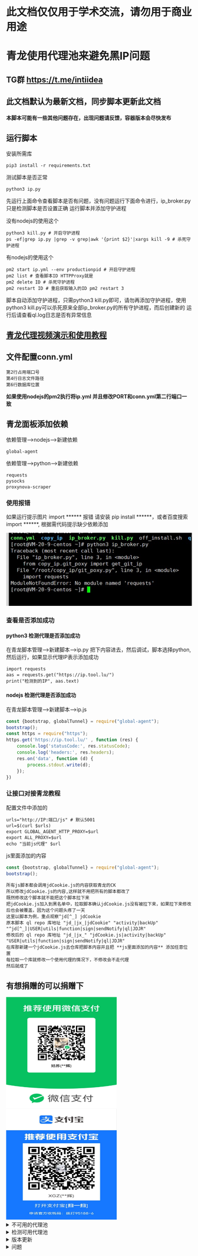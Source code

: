 # 此文档仅仅用于学术交流，请勿用于商业用途
# 青龙使用代理池来避免黑IP问题
## TG群 https://t.me/intiidea 
## 此文档默认为最新文档，同步脚本更新此文档
#### 本脚本可能有一些其他问题存在，出现问题请反馈，容器版本会尽快发布
## 运行脚本
安装所需库
```pip3
pip3 install -r requirements.txt
```
测试脚本是否正常
```shell
python3 ip.py
```
先运行上面命令查看脚本是否有问题，没有问题运行下面命令进行，ip_broker.py只是检测脚本是否设置正确
运行脚本并添加守护进程

没有nodejs的使用这个
```shell
python3 kill.py # 开启守护进程
ps -ef|grep ip.py |grep -v grep|awk '{print $2}'|xargs kill -9 # 杀死守护进程
```
有nodejs的使用这个
```shell
pm2 start ip.yml --env productionpid # 开启守护进程
pm2 list # 查看脚本ID HTTPProxy就是
pm2 delete ID # 杀死守护进程
pm2 restart ID # 重启获取输入的ID pm2 restart 3
```

脚本自动添加守护进程，只需python3 kill.py即可，请勿再添加守护进程，使用python3 kill.py可以杀死原来全部ip_broker.py的所有守护进程，而后创建新的
运行后请查看ql.log日志是否有异常信息

## [青龙代理视频演示和使用教程](https://www.youtube.com/playlist?list=PLH5cFwS6-yF-yDy-eGA3nVVa-2Nl43ZKk)

## 文件配置conn.yml

```text
第2行占用端口号
第4行日志文件路径
第6行数据库位置
```
**如果使用nodejs的pm2执行将ip.yml 并且修改PORT和conn.yml第二行端口一致**


## 青龙面板添加依赖

依赖管理-->nodejs-->新建依赖
```text
global-agent
```
依赖管理-->python-->新建依赖
```text
requests
pysocks
proxynova-scraper
```

### 使用报错

如果运行提示图片 import ****** 报错 请安装 pip install ******，或者百度搜索 import ******,
根据需代码提示缺少依赖添加

<img src="./img/cw.jpg" alt="错误提示缺少依赖库">

### 查看是否添加成功
#### python3 检测代理是否添加成功
在青龙脚本管理-->新建脚本-->ip.py
把下内容进去，然后调试，脚本选择python,然后运行，如果显示代理IP表示添加成功

```python3
import requests
aas = requests.get("https://ip.tool.lu/")
print("检测到的IP", aas.text)
```

#### nodejs 检测代理是否添加成功
在青龙脚本管理-->新建脚本-->ip.js
```javascript
const {bootstrap, globalTunnel} = require("global-agent");
bootstrap();
const https = require("https");
https.get('https://ip.tool.lu/' , function (res) {
    console.log('statusCode:', res.statusCode);
    console.log('headers:', res.headers);
    res.on('data', function (d) {
        process.stdout.write(d);
    });
})
```
###  让接口对接青龙教程

配置文件中添加的
```shell
urls="http://IP:端口/js" # 默认5001
url=$(curl $urls)
export GLOBAL_AGENT_HTTP_PROXY=$url
export ALL_PROXY=$url
echo "当前js代理" $url
```

js里面添加的内容
```javascript
const {bootstrap, globalTunnel} = require("global-agent");
bootstrap();
```
```text
所有js脚本都会调用jdCookie.js的内容获取青龙的CK
所以修改jdCookie.js的内容,这样就不用把所有的脚本都改了
既然修改这个脚本就不能把这个脚本拉下来
把jdCookie.js加入到黑名单中，拉取脚本确认jdCookie.js没有被拉下来，如果拉下来修改后也会被覆盖，因为这个问题头疼了一天
这里以脚本为例，重点观察^jd[^_] jdCookie
原本脚本 ql repo 库地址 "jd_|jx_|jdCookie" "activity|backUp" "^jd[^_]|USER|utils|function|sign|sendNotify|ql|JDJR"
修改后的 ql repo 库地址 "jd_|jx_" "jdCookie.js|activity|backUp" "USER|utils|function|sign|sendNotify|ql|JDJR"
在库那新建一个jdCookie.js去仓库把脚本内容并且把 **js里面添加的内容** 添加任意位置
每拉取一个库就修改一个使用代理的情况下，不修改会不走代理
然后就成了
```
## 有想捐赠的可以捐赠下
<img src="./img/wx.jpg" alt="微信收款码" height="300px" width="300px">
<img src="./img/zfb.jpg" alt="支付宝收款码" height="300px" width="300px">

<details>
  <summary>不可用的代理池</summary>
  <pre><code> 
http://ip.yqie.com/ipproxy.htm 确认不可用
http://www.xsdaili.cn/ 没看到更新，放弃
http://www.taiyanghttp.com/free 放弃没有可用的
https://www.toolbaba.cn/ip 不可用
https://www.atomintersoft.com/high_anonymity_elite_proxy_list 不可用
https://ab57.ru/downloads/proxyold.txt 不可用
http://www.proxylists.net/http_highanon.txt 不可用
https://www.my-proxy.com/free-proxy-list-2.html 不可用
https://www.cnproxy.com/proxy1.html 不可用
https://www.89ip.cn/ 不可用
http://emailtry.com/index/1 不可用
https://pzzqz.com/ 不可用
http://nntime.com/ 不可用
https://list.proxylistplus.com/Fresh-HTTP-Proxy-List-1 不可用
https://openproxy.space/ 不可用
https://www.tyhttp.com/free/ 不可用
https://proxy11.com/ 不可用
http://www.nimadaili.com/ 服务器垃圾
http://www.ip3366.net/
  </code></pre>
</details>

<details>
  <summary>检测可用代理池</summary>
  <pre><code> 
https://premproxy.com/socks-list/
https://api.proxyscrape.com/?request=displayproxies&proxytype=all
https://www.proxyscan.io/
https://pzzqz.com/
http://proxylist.fatezero.org/  可用率高
https://proxy.mimvp.com/freesecret 抓起来麻烦，端口是图片
https://freeproxylists.net/zh/ 1/10
http://www.kxdaili.com/dailiip.html 1/5
http://pubproxy.com/api/proxy 不可用，偶尔可用
https://www.cool-proxy.net/ 九个出一个
https://proxy-list.org/english/index.php bs4加密，可能有反爬，国内不能直接访问，待测试可用时长
https://regex101.com/
https://ip.jiangxianli.com/ 13个出两个
https://www.freeproxylists.net/zh/ 1/20
https://www.proxy-list.download/HTTP 26出一个
http://www.cybersyndrome.net/pla6.html 1/20可用
https://spys.one/en/ 两个
https://raw.githubusercontent.com/TheSpeedX/SOCKS-List/master/http.txt 1/1000
https://raw.githubusercontent.com/mertguvencli/http-proxy-list/main/proxy-list/data.txt 可用率高
https://github.com/mertguvencli/http-proxy-list
https://github.com/monosans/proxy-scraper-checker
https://ip.ihuan.me/ 一个可用
https://hidemy.name/en/proxy-list/ 一个可用
https://www.us-proxy.org/ 5个
https://proxy.seofangfa.com/ 可以使用就一个检测成功的
https://proxy.ip3366.net/
https://www.proxy-list.download/api/v1
https://www.juliangip.com/api?ref=proxy_pool
https://www.66ip.cn/ 1~2个可用
https://www.proxydb.net/ 3~6个可用
https://www.proxynova.com/ 3个可用
http://httpbin.org/ip 显示IP的
  </code></pre>
</details>

<details>
  <summary>版本更新</summary>
  <pre><code> 
1.0版本
    > 修复运行多个线程守护而对配置文件照成合并乱码删除的BUG
1.1版本
    > 添加日志输出，输出位置为当前目录下的ql_acting.log
    > ql_acting.log > 10M 会清空日志
1.2版本
    > 换肉不换皮，基本能封闭的都分离的
    > 添加了sqlite3数据库，支持节点筛选
    > 添加国外代理
    > 优化代理检测速度，由原来单线程变成同时检测多个代理，极大减少了未来多节点的检测时间
    > 第一次运行会提示异常，第二次就没有问题了
1.2.1版本
    > 修复了sqlite3数据库获取上次数据问题，无法获取本次代理问题
    > 增加了代理检测，在添加到配置文件的时候又进行了一次检测，但是会导致脚本运行时间延长
1.2.2版本
    > 添加定时任务取消代理
1.2.3版本
    > 添加支持多个容器代理
2.0版本
    > 修复了不能Js不走代理的问题
    > 耗费资源问题，由原来每次都爬取变成少于6次再爬取
    > 为了防止一些代理存活时间过长，四个小时后自动强制爬取一次
    > 添加了接口，由脚本执行调用一次切换一次代理
2.0.1版本
    > 使用了两个表，一个存储代理，一个存储检测结果
2.0.2版本
    > 增加了一些代理池
2.1.0版本
    > 增加了一些代理池
    > 检测服务器位置，根据位置决定是否执行部分代理爬取
    > 第一次会优先出随机国内代理，第二次按照代理池顺序出代理
  </code></pre>
</details>

<details>
  <summary>问题</summary>
  <pre><code> 
代理添加上不能用
    > 青龙2.10版本支持代理版本未知，2.11支持，2.12支持
    > 代理池里IP只能保证添加的时候是可用的，但是添加后能用多久就不知道了，一般2-3分钟
代理池问题
    > 不确定抓取代理池多了是否会被封IP
    > 代理池抓取的IP安全性方面无法保证，请自行选择是否使用
    > 如果因为抓取过多，而被网址封IP，可反馈，有解决方案，但是怕被某些人攻击服务器，只能当备用方案
其他问题
    > 所有反馈都会尽量解决，但是因个人技术问题，不能保证解决所有问题
    > 以后反馈问题会在晚上十点左右回复，白天有时回复，但是不保证
    > 此脚本可能存在其他问题，请自行测试，并且反馈问题
    > 本人只能保证本人仓库的代码的没有任何偷取信息行为，如果有信息泄露，一切与本人无关
    > 此脚本仅限用于学习交流，代码在使用过程中，出现任何不法行为，本人将不承担任何责任
  </code></pre>
</details>
